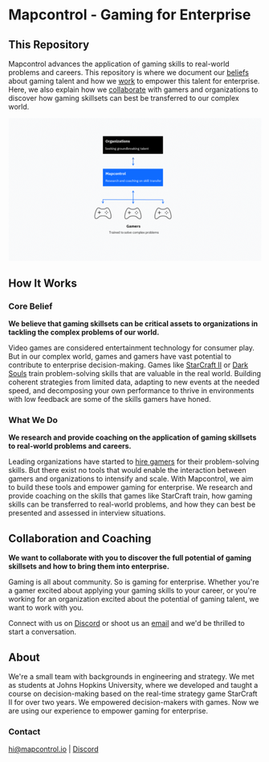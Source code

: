 # Mapcontrol - Gaming for Enterprise

## This Repository

Mapcontrol advances the application of gaming skills to real-world problems and careers. This repository is where we document our [beliefs](https://github.com/Mapcontrol/Manual/blob/master/README.md#core-belief) about gaming talent and how we [work](https://github.com/Mapcontrol/Manual/blob/master/README.md#what-we-do) to empower this talent for enterprise. Here, we also explain how we [collaborate](https://github.com/Mapcontrol/Manual/blob/master/README.md#collaboration-and-coaching) with gamers and organizations to discover how gaming skillsets can best be transferred to our complex world.

<p align="center">
<img src="assets/mapcontrol_stack_full.png"></img>
</p>

## How It Works

### Core Belief

**We believe that gaming skillsets can be critical assets to organizations in tackling the complex problems of our world.**

Video games are considered entertainment technology for consumer play. But in our complex world, games and gamers have vast potential to contribute to enterprise decision-making. Games like [StarCraft II](https://en.wikipedia.org/wiki/StarCraft_II:_Wings_of_Liberty) or [Dark Souls](https://en.wikipedia.org/wiki/Dark_Souls) train problem-solving skills that are valuable in the real world. Building coherent strategies from limited data, adapting to new events at the needed speed, and decomposing your own performance to thrive in environments with low feedback are some of the skills gamers have honed. 

### What We Do

**We research and provide coaching on the application of gaming skillsets to real-world problems and careers.**

Leading organizations have started to [hire gamers](https://www.businessinsider.com/retired-gamer-offered-internship-for-past-starcraft-2-performance-2019-10) for their problem-solving skills. But there exist no tools that would enable the interaction between gamers and organizations to intensify and scale. With Mapcontrol, we aim to build these tools and empower gaming for enterprise. We research and provide coaching on the skills that games like StarCraft train, how gaming skills can be transferred to real-world problems, and how they can best be presented and assessed in interview situations.

## Collaboration and Coaching

**We want to collaborate with you to discover the full potential of gaming skillsets and how to bring them into enterprise.**

Gaming is all about community. So is gaming for enterprise. Whether you're a gamer excited about applying your gaming skills to your career, or you're working for an organization excited about the potential of gaming talent, we want to work with you.

Connect with us on [Discord](https://discord.gg/Cz8XszM) or shoot us an [email](mailto:hi@mapcontrol.io) and we'd be thrilled to start a conversation.

## About

We're a small team with backgrounds in engineering and strategy. We met as students at Johns Hopkins University, where we developed and taught a course on decision-making based on the real-time strategy game StarCraft II for over two years. We empowered decision-makers with games. Now we are using our experience to empower gaming for enterprise.

### Contact

[hi@mapcontrol.io](mailto:hi@mapcontrol.io) | [Discord](https://discord.gg/Cz8XszM)






